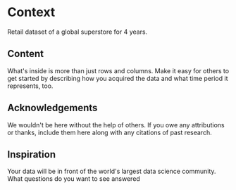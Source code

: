 # Context
Retail dataset of a global superstore for 4 years.

## Content
What's inside is more than just rows and columns. Make it easy for others to get started by describing how you acquired the data and what time period it represents, too.

## Acknowledgements
We wouldn't be here without the help of others. If you owe any attributions or thanks, include them here along with any citations of past research.

## Inspiration
Your data will be in front of the world's largest data science community. What questions do you want to see answered
